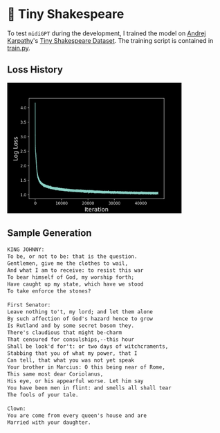 # 📜 Tiny Shakespeare

To test `midiGPT` during the development, I trained the model on [Andrej Karpathy](https://karpathy.ai)'s [Tiny Shakespeare Dataset](https://github.com/karpathy/char-rnn/blob/master/data/tinyshakespeare/input.txt). The training script is contained in [train.py](train.py).

## Loss History
<img src="loss_history.png" width=80% height=80%>


## Sample Generation
```
KING JOHNNY:
To be, or not to be: that is the question.
Gentlemen, give me the clothes to wail,
And what I am to receive: to resist this war
To bear himself of God, my worship forth;
Have caught up my state, which have we stood
To take enforce the stones?

First Senator:
Leave nothing to't, my lord; and let them alone
By such affection of God's hazard hence to grow
Is Rutland and by some secret bosom they.
There's claudious that might be-charm
That censured for consulships,--this hour
Shall be look'd for't: or two days of witchcraments,
Stabbing that you of what my power, that I
Can tell, that what you was not yet speak
Your brother in Marcius: O this being near of Rome,
This same most dear Coriolanus,
His eye, or his appearful worse. Let him say
You have been men in flint: and smells all shall tear
The fools of your tale.

Clown:
You are come from every queen's house and are
Married with your daughter.
```